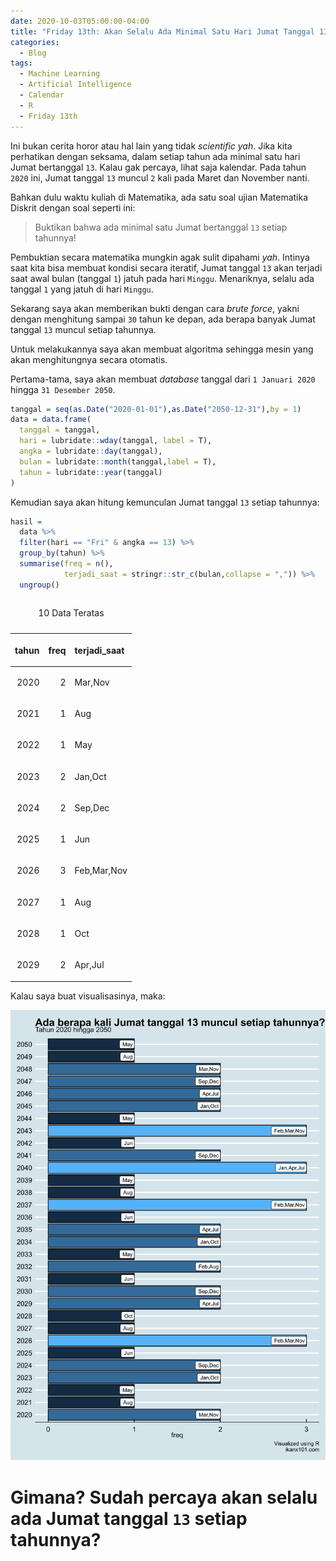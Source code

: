```yaml
---
date: 2020-10-03T05:00:00-04:00
title: "Friday 13th: Akan Selalu Ada Minimal Satu Hari Jumat Tanggal 13 dalam Setahun"
categories:
  - Blog
tags:
  - Machine Learning
  - Artificial Intelligence
  - Calendar
  - R
  - Friday 13th
---
```



Ini bukan cerita horor atau hal lain yang tidak *scientific* *yah*. Jika
kita perhatikan dengan seksama, dalam setiap tahun ada minimal satu hari
Jumat bertanggal `13`. Kalau gak percaya, lihat saja kalendar. Pada
tahun `2020` ini, Jumat tanggal `13` muncul `2` kali pada Maret dan
November nanti.

Bahkan dulu waktu kuliah di Matematika, ada satu soal ujian Matematika
Diskrit dengan soal seperti ini:

> Buktikan bahwa ada minimal satu Jumat bertanggal `13` setiap
> tahunnya\!

Pembuktian secara matematika mungkin agak sulit dipahami *yah*. Intinya
saat kita bisa membuat kondisi secara iteratif, Jumat tanggal `13` akan
terjadi saat awal bulan (tanggal `1`) jatuh pada hari `Minggu`.
Menariknya, selalu ada tanggal `1` yang jatuh di hari `Minggu`.

Sekarang saya akan memberikan bukti dengan cara *brute force*, yakni
dengan menghitung sampai `30` tahun ke depan, ada berapa banyak Jumat
tanggal `13` muncul setiap tahunnya.

Untuk melakukannya saya akan membuat algoritma sehingga mesin yang akan
menghitungnya secara otomatis.

Pertama-tama, saya akan membuat *database* tanggal dari `1 Januari 2020`
hingga `31 Desember 2050`.

``` r
tanggal = seq(as.Date("2020-01-01"),as.Date("2050-12-31"),by = 1)
data = data.frame(
  tanggal = tanggal,
  hari = lubridate::wday(tanggal, label = T),
  angka = lubridate::day(tanggal),
  bulan = lubridate::month(tanggal,label = T),
  tahun = lubridate::year(tanggal)
)
```

Kemudian saya akan hitung kemunculan Jumat tanggal `13` setiap tahunnya:

``` r
hasil = 
  data %>% 
  filter(hari == "Fri" & angka == 13) %>% 
  group_by(tahun) %>% 
  summarise(freq = n(),
            terjadi_saat = stringr::str_c(bulan,collapse = ",")) %>% 
  ungroup()
```

<table>

<caption>

10 Data Teratas

</caption>

<thead>

<tr>

<th style="text-align:right;">

tahun

</th>

<th style="text-align:right;">

freq

</th>

<th style="text-align:left;">

terjadi\_saat

</th>

</tr>

</thead>

<tbody>

<tr>

<td style="text-align:right;">

2020

</td>

<td style="text-align:right;">

2

</td>

<td style="text-align:left;">

Mar,Nov

</td>

</tr>

<tr>

<td style="text-align:right;">

2021

</td>

<td style="text-align:right;">

1

</td>

<td style="text-align:left;">

Aug

</td>

</tr>

<tr>

<td style="text-align:right;">

2022

</td>

<td style="text-align:right;">

1

</td>

<td style="text-align:left;">

May

</td>

</tr>

<tr>

<td style="text-align:right;">

2023

</td>

<td style="text-align:right;">

2

</td>

<td style="text-align:left;">

Jan,Oct

</td>

</tr>

<tr>

<td style="text-align:right;">

2024

</td>

<td style="text-align:right;">

2

</td>

<td style="text-align:left;">

Sep,Dec

</td>

</tr>

<tr>

<td style="text-align:right;">

2025

</td>

<td style="text-align:right;">

1

</td>

<td style="text-align:left;">

Jun

</td>

</tr>

<tr>

<td style="text-align:right;">

2026

</td>

<td style="text-align:right;">

3

</td>

<td style="text-align:left;">

Feb,Mar,Nov

</td>

</tr>

<tr>

<td style="text-align:right;">

2027

</td>

<td style="text-align:right;">

1

</td>

<td style="text-align:left;">

Aug

</td>

</tr>

<tr>

<td style="text-align:right;">

2028

</td>

<td style="text-align:right;">

1

</td>

<td style="text-align:left;">

Oct

</td>

</tr>

<tr>

<td style="text-align:right;">

2029

</td>

<td style="text-align:right;">

2

</td>

<td style="text-align:left;">

Apr,Jul

</td>

</tr>

</tbody>

</table>

Kalau saya buat visualisasinya, maka:

<img src="https://raw.githubusercontent.com/ikanx101/ikanx101.github.io/master/_posts/friday%2013th/posting_files/figure-gfm/unnamed-chunk-4-1.png" width="672" />

# Gimana? Sudah percaya akan selalu ada Jumat tanggal `13` setiap tahunnya?
